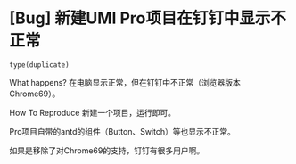 # [Bug] 新建UMI Pro项目在钉钉中显示不正常

`type(duplicate)`

What happens?
在电脑显示正常，但在钉钉中不正常（浏览器版本Chrome69）。

How To Reproduce
新建一个项目，运行即可。

Pro项目自带的antd的组件（Button、Switch）等也显示不正常。

如果是移除了对Chrome69的支持，钉钉有很多用户啊。
